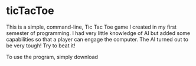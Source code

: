 ticTacToe
=========

This is a simple, command-line, Tic Tac Toe game I created in my first semester of programming.  I had very little knowledge of AI but added some capabilities so that a player can engage the computer.   The AI turned out to be very tough!  Try to beat it!

To use the program, simply download 
